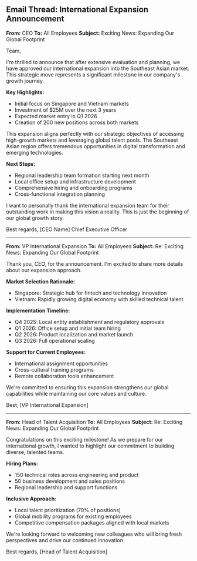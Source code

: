 ## Email Thread: International Expansion Announcement

**From:** CEO
**To:** All Employees
**Subject:** Exciting News: Expanding Our Global Footprint

Team,

I'm thrilled to announce that after extensive evaluation and planning, we have approved our international expansion into the Southeast Asian market. This strategic move represents a significant milestone in our company's growth journey.

**Key Highlights:**
- Initial focus on Singapore and Vietnam markets
- Investment of $25M over the next 3 years
- Expected market entry in Q1 2026
- Creation of 200 new positions across both markets

This expansion aligns perfectly with our strategic objectives of accessing high-growth markets and leveraging global talent pools. The Southeast Asian region offers tremendous opportunities in digital transformation and emerging technologies.

**Next Steps:**
- Regional leadership team formation starting next month
- Local office setup and infrastructure development
- Comprehensive hiring and onboarding programs
- Cross-functional integration planning

I want to personally thank the international expansion team for their outstanding work in making this vision a reality. This is just the beginning of our global growth story.

Best regards,
[CEO Name]
Chief Executive Officer

---

**From:** VP International Expansion
**To:** All Employees
**Subject:** Re: Exciting News: Expanding Our Global Footprint

Thank you, CEO, for the announcement. I'm excited to share more details about our expansion approach.

**Market Selection Rationale:**
- Singapore: Strategic hub for fintech and technology innovation
- Vietnam: Rapidly growing digital economy with skilled technical talent

**Implementation Timeline:**
- Q4 2025: Local entity establishment and regulatory approvals
- Q1 2026: Office setup and initial team hiring
- Q2 2026: Product localization and market launch
- Q3 2026: Full operational scaling

**Support for Current Employees:**
- International assignment opportunities
- Cross-cultural training programs
- Remote collaboration tools enhancement

We're committed to ensuring this expansion strengthens our global capabilities while maintaining our core values and culture.

Best,
[VP International Expansion]

---

**From:** Head of Talent Acquisition
**To:** All Employees
**Subject:** Re: Exciting News: Expanding Our Global Footprint

Congratulations on this exciting milestone! As we prepare for our international growth, I wanted to highlight our commitment to building diverse, talented teams.

**Hiring Plans:**
- 150 technical roles across engineering and product
- 50 business development and sales positions
- Regional leadership and support functions

**Inclusive Approach:**
- Local talent prioritization (70% of positions)
- Global mobility programs for existing employees
- Competitive compensation packages aligned with local markets

We're looking forward to welcoming new colleagues who will bring fresh perspectives and drive our continued innovation.

Best regards,
[Head of Talent Acquisition]
